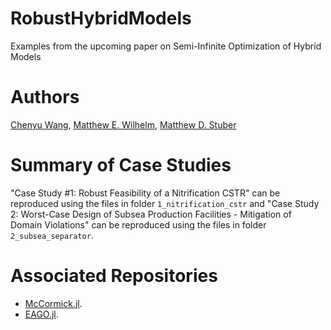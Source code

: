 # RobustHybridModels
Examples from the upcoming paper on Semi-Infinite Optimization of Hybrid Models

# Authors
[Chenyu Wang](https://psor.uconn.edu/person/chenyu-wang/), [Matthew E. Wilhelm](https://scholar.google.com/citations?user=sr4baQ0AAAAJ&hl=en&authuser=1), [Matthew D. Stuber](https://cbe.engr.uconn.edu/person/matthew-stuber/)

# Summary of Case Studies
"Case Study #1: Robust Feasibility of a Nitrification CSTR" can be reproduced using the files in folder `1_nitrification_cstr` and "Case Study 2: Worst-Case Design of Subsea Production Facilities - Mitigation of Domain Violations" can be reproduced using the files in folder `2_subsea_separator`.

# Associated Repositories
- [McCormick.jl](https://github.com/PSORLab/McCormick.jl).
- [EAGO.jl](https://github.com/PSORLab/EAGO.jl).